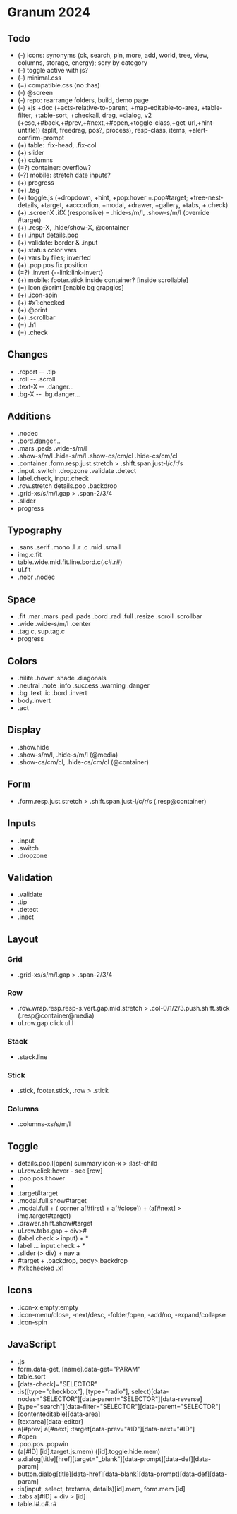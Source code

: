 # Granum 2024

## Todo

- (-) icons: synonyms (ok, search, pin, more, add, world, tree, view, columns, storage, energy); sory by category
- (-) toggle active with js?
- (-) minimal.css
- (=) compatible.css (no :has)
- (-) @screen
- (-) repo: rearrange folders, build, demo page
- (-) +js +doc (+acts-relative-to-parent, +map-editable-to-area, +table-filter, +table-sort, +checkall, drag, =dialog, v2 (+esc,+#back,+#prev,+#next,+#open,+toggle-class,+get-url,+hint-untitle)) (split, freedrag, pos?, process), resp-class, items, +alert-confirm-prompt
- (+) table: .fix-head, .fix-col
- (+) slider
- (+) columns
- (=?) container: overflow?
- (-?) mobile: stretch date inputs?
- (+) progress
- (+) .tag
- (+) toggle.js (+dropdown, +hint, +pop:hover =.pop#target; +tree-nest-details, +target, +accordion, +modal, +drawer, +gallery, +tabs, +.check)
- (+) .screenX .ifX (responsive) = .hide-s/m/l, .show-s/m/l (override #target)
- (+) .resp-X, .hide/show-X, @container
- (+) .input details.pop
- (+) validate: border & .input
- (+) status color vars
- (+) vars by files; inverted
- (+) .pop.pos fix position
- (=?) .invert {--link:link-invert}
- (+) mobile: footer.stick inside container? [inside scrollable]
- (=) icon @print [enable bg grapgics]
- (+) .icon-spin
- (+) #x1:checked
- (+) @print
- (+) .scrollbar
- (=) .h1
- (=) .check

## Changes

- .report -- .tip
- .roll -- .scroll
- .text-X -- .danger...
- .bg-X -- .bg.danger...

## Additions

- .nodec
- .bord.danger...
- .mars .pads .wide-s/m/l
- .show-s/m/l .hide-s/m/l .show-cs/cm/cl .hide-cs/cm/cl
- .container .form.resp.just.stretch > .shift.span.just-l/c/r/s
- .input .switch .dropzone .validate .detect
- label.check, input.check
- .row.stretch details.pop .backdrop
- .grid-xs/s/m/l.gap > .span-2/3/4
- .slider
- progress

## Typography

- .sans .serif .mono .l .r .c .mid .small
- img.c.fit
- table.wide.mid.fit.line.bord.c(.c#.r#)
- ul.fit
- .nobr .nodec

## Space

- .fit .mar .mars .pad .pads .bord .rad .full .resize .scroll .scrollbar
- .wide .wide-s/m/l .center
- .tag.c, sup.tag.c
- progress

## Colors

- .hilite .hover .shade .diagonals
- .neutral .note .info .success .warning .danger
- .bg .text .ic .bord .invert
- body.invert
- .act

## Display

- .show.hide
- .show-s/m/l, .hide-s/m/l (@media)
- .show-cs/cm/cl, .hide-cs/cm/cl (@container)

## Form

- .form.resp.just.stretch > .shift.span.just-l/c/r/s (.resp@container)

## Inputs

- .input
- .switch
- .dropzone

## Validation

- .validate
- .tip
- .detect
- .inact

## Layout

### Grid

- .grid-xs/s/m/l.gap > .span-2/3/4

### Row

- .row.wrap.resp.resp-s.vert.gap.mid.stretch > .col-0/1/2/3.push.shift.stick (.resp@container@media)
- ul.row.gap.click ul.l

### Stack

- .stack.line

### Stick

- .stick, footer.stick, .row > .stick

### Columns

- .columns-xs/s/m/l

## Toggle

- details.pop.l[open] summary.icon-x > :last-child
- ul.row.click:hover - see [row]
- .pop.pos.l:hover
- [data-hint]:hover
- .target#target
- .modal.full.show#target
- .modal.full + (.corner a[#first] + a[#close]) + (a[#next] > img.target#target)
- .drawer.shift.show#target
- ul.row.tabs.gap + div>#
- (label.check > input) + *
- label ... input.check + *
- .slider (> div) + nav a
- #target + .backdrop, body>.backdrop
- #x1:checked .x1

## Icons

- .icon-x.empty:empty
- .icon-menu/close, -next/desc, -folder/open, -add/no, -expand/collapse
- .icon-spin

## JavaScript

- .js
- form.data-get, [name].data-get="PARAM"
- table.sort
- [data-check]="SELECTOR"
- :is([type="checkbox"], [type="radio"], select)[data-nodes="SELECTOR"][data-parent="SELECTOR"][data-reverse]
- [type="search"][data-filter="SELECTOR"][data-parent="SELECTOR"]
- [contenteditable][data-area]
- [textarea][data-editor]
- a[#prev] a[#next] :target[data-prev="#ID"][data-next="#ID"]
- #open
- .pop.pos .popwin
- (a[#ID] [id].target.js.mem) ([id].toggle.hide.mem)
- a.dialog[title][href][target="_blank"][data-prompt][data-def][data-param]
- button.dialog[title][data-href][data-blank][data-prompt][data-def][data-param]
- :is(input, select, textarea, details)[id].mem, form.mem [id]
- .tabs a[#ID] + div > [id]
- table.l#.c#.r#